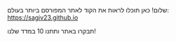 שלום! כאן תוכלו לראות את הקוד לאתר המפורסם ביותר בעולם: https://sagiv23.github.io

תבקרו באתר ותתנו 10 במדד שלנו!
